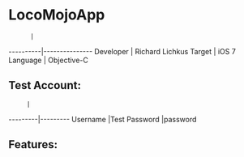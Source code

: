 LocoMojoApp
===========


          |   
----------|---------------
Developer | Richard Lichkus
Target    | iOS 7
Language  | Objective-C

Test Account:
-------------
         |
---------|---------
Username |Test
Password |password

Features:
---------

